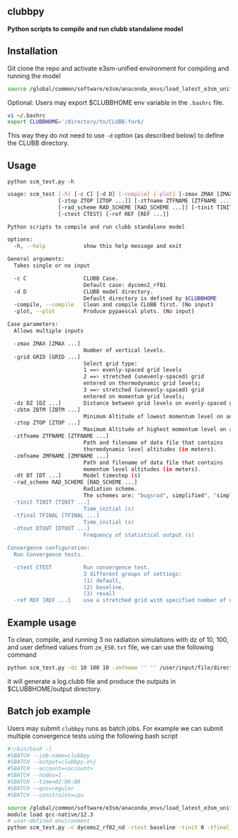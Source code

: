 ## clubbpy
**Python scripts to compile and run clubb standalone model**

Installation
------------
Git clone the repo and activate e3sm-unified environment for compiling and running the model
```bash
source /global/common/software/e3sm/anaconda_envs/load_latest_e3sm_unified_pm-cpu.sh
```
Optional: Users may export $CLUBBHOME env variable in the `.bashrc` file.
```bash
vi ~/.bashrc
export CLUBBHOME='/directory/to/CLUBB-fork/
```
This way they do not need to use `-d` option (as described below) to define the CLUBB directory.

Usage
-----
```console
python scm_test.py -h
```
```bash
usage: scm_test [-h] [-c C] [-d D] [-compile] [-plot] [-zmax ZMAX [ZMAX ...]] [-grid GRID [GRID ...]] [-dz DZ [DZ ...]] [-zbtm ZBTM [ZBTM ...]]
                [-ztop ZTOP [ZTOP ...]] [-ztfname ZTFNAME [ZTFNAME ...]] [-zmfname ZMFNAME [ZMFNAME ...]] [-dt DT [DT ...]]
                [-rad_scheme RAD_SCHEME [RAD_SCHEME ...]] [-tinit TINIT [TINIT ...]] [-tfinal TFINAL [TFINAL ...]] [-dtout DTOUT [DTOUT ...]]
                [-ctest CTEST] [-ref REF [REF ...]]

Python scripts to compile and run clubb standalone model

options:
  -h, --help            show this help message and exit

General arguments:
  Takes single or no input

  -c C                  CLUBB Case.
                        Default case: dycoms2_rf01
  -d D                  CLUBB model directory.
                        Default directory is defined by $CLUBBHOME
  -compile, --compile   Clean and compile CLUBB first. (No input)
  -plot, --plot         Produce pypaescal plots. (No input)

Case parameters:
  Allows multiple inputs

  -zmax ZMAX [ZMAX ...]
                        Number of vertical levels.
  -grid GRID [GRID ...]
                        Select grid type:
                        1 ==> evenly-spaced grid levels
                        2 ==> stretched (unevenly-spaced) grid
                        entered on thermodynamic grid levels;
                        3 ==> stretched (unevenly-spaced) grid
                        entered on momentum grid levels;
  -dz DZ [DZ ...]       Distance between grid levels on evenly-spaced grid (m).
  -zbtm ZBTM [ZBTM ...]
                        Minimum Altitude of lowest momentum level on any grid (m).
  -ztop ZTOP [ZTOP ...]
                        Maximum Altitude of highest momentum level on any grid (m).
  -ztfname ZTFNAME [ZTFNAME ...]
                        Path and filename of data file that contains
                        thermodynamic level altitudes (in meters).
  -zmfname ZMFNAME [ZMFNAME ...]
                        Path and filename of data file that contains
                        momentum level altitudes (in meters).
  -dt DT [DT ...]       Model timestep (s)
  -rad_scheme RAD_SCHEME [RAD_SCHEME ...]
                        Radiation scheme.
                        The schemes are: "bugsrad", simplified", "simplified_bomex", or "none".
  -tinit TINIT [TINIT ...]
                        Time_initial (s)
  -tfinal TFINAL [TFINAL ...]
                        Time_initial (s)
  -dtout DTOUT [DTOUT ...]
                        Frequency of statistical output (s)

Convergence configuration:
  Run Convergence tests.

  -ctest CTEST          Run convergence test.
                        3 different groups of settings:
                        (1) default,
                        (2) baseline,
                        (3) revall
  -ref REF [REF ...]    use a stretched grid with specified number of refinement.
```

Example usage
-------------
To clean, compile, and running 3 no radiation simulations with dz of 10, 100, and user defined values from `zm_E50.txt` file, we can use the following command
```bash
python scm_test.py -dz 10 100 10 -zmfname '' '' /user/input/file/directory/zm_E50.txt -grid 1 1 3 -rad_scheme none none none -compile
```
It will generate a log.clubb file and produce the outputs in $CLUBBHOME/output directory.

Batch job example
-----------------
Users may submit `clubbpy` runs as batch jobs. For example we can submit multiple convergence tests using the following bash script
```bash
#!/bin/bash -l
#SBATCH --job-name=clubbpy
#SBATCH --output=clubbpy.o%j
#SBATCH --account=<account>
#SBATCH --nodes=1
#SBATCH --time=02:00:00
#SBATCH --qos=regular
#SBATCH --constraint=cpu

source /global/common/software/e3sm/anaconda_envs/load_latest_e3sm_unified_pm-cpu.sh
module load gcc-native/12.3
# user-defined environment
python scm_test.py -c dycoms2_rf02_nd -ctest baseline -tinit 0 -tfinal 21600 -dtout 60 -dt 1 0.5 0.125 -ref 3 4 5
```

